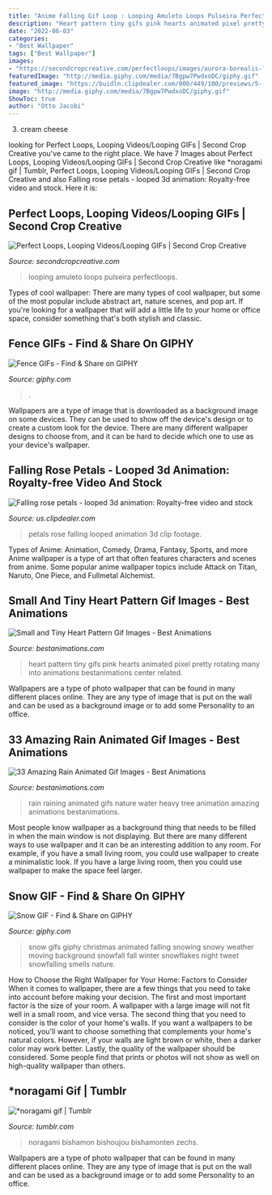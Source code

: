 ```yaml
---
title: "Anime Falling Gif Loop : Looping Amuleto Loops Pulseira Perfectloops"
description: "Heart pattern tiny gifs pink hearts animated pixel pretty rotating many into animations bestanimations center related"
date: "2022-06-03"
categories:
- "Best Wallpaper"
tags: ["Best Wallpaper"]
images:
- "https://secondcropcreative.com/perfectloops/images/aurora-borealis-loop3.gif"
featuredImage: "http://media.giphy.com/media/7Bgpw7PwdxoDC/giphy.gif"
featured_image: "https://buidln.clipdealer.com/000/449/100/previews/5--449100-Falling rose petals - looped 3d animation.jpg"
image: "http://media.giphy.com/media/7Bgpw7PwdxoDC/giphy.gif"
ShowToc: true
author: "Otto Jacobi"
---
```



3. cream cheese 

	

		
looking for Perfect Loops, Looping Videos/Looping GIFs | Second Crop Creative you've came to the right place. We have 7 Images about Perfect Loops, Looping Videos/Looping GIFs | Second Crop Creative like *noragami gif | Tumblr, Perfect Loops, Looping Videos/Looping GIFs | Second Crop Creative and also Falling rose petals - looped 3d animation: Royalty-free video and stock. Here it is:
		
    
## Perfect Loops, Looping Videos/Looping GIFs | Second Crop Creative

<img loading=lazy src="https://secondcropcreative.com/perfectloops/images/aurora-borealis-loop3.gif" onerror="this.onerror=null;this.src='https://tse2.mm.bing.net/th?id=OIP.zoShTRZiFIRwoGn1K6rZewHaD5&amp;pid=15.1';" alt="Perfect Loops, Looping Videos/Looping GIFs | Second Crop Creative">

_Source: secondcropcreative.com_

>looping amuleto loops pulseira perfectloops. 

	

Types of cool wallpaper:
There are many types of cool wallpaper, but some of the most popular include abstract art, nature scenes, and pop art. If you're looking for a wallpaper that will add a little life to your home or office space, consider something that's both stylish and classic.

    
## Fence GIFs - Find &amp; Share On GIPHY

<img loading=lazy src="https://media.giphy.com/media/xUPJPFqMyDywyeXlss/giphy.gif" onerror="this.onerror=null;this.src='https://tse1.mm.bing.net/th?id=OIP.qIq4lYdbYBkS00MLrc7nHQHaEQ&amp;pid=15.1';" alt="Fence GIFs - Find &amp; Share on GIPHY">

_Source: giphy.com_

>. 

	

Wallpapers are a type of image that is downloaded as a background image on some devices. They can be used to show off the device's design or to create a custom look for the device. There are many different wallpaper designs to choose from, and it can be hard to decide which one to use as your device's wallpaper.

    
## Falling Rose Petals - Looped 3d Animation: Royalty-free Video And Stock

<img loading=lazy src="https://buidln.clipdealer.com/000/449/100/previews/5--449100-Falling rose petals - looped 3d animation.jpg" onerror="this.onerror=null;this.src='https://tse2.mm.bing.net/th?id=OIP.7RBc3lIAjCSbqdq2PJyYMwHaEK&amp;pid=15.1';" alt="Falling rose petals - looped 3d animation: Royalty-free video and stock">

_Source: us.clipdealer.com_

>petals rose falling looped animation 3d clip footage. 

	

Types of Anime: Animation, Comedy, Drama, Fantasy, Sports, and more
Anime wallpaper is a type of art that often features characters and scenes from anime. Some popular anime wallpaper topics include Attack on Titan, Naruto, One Piece, and Fullmetal Alchemist.

    
## Small And Tiny Heart Pattern Gif Images - Best Animations

<img loading=lazy src="https://bestanimations.com/Signs&amp;Shapes/Hearts/manyhearts/pretty-tiny-heart-pattern-animated-gif.gif" onerror="this.onerror=null;this.src='https://tse2.mm.bing.net/th?id=OIP.whYcuH23RpCu7WePiXP6dAHaE4&amp;pid=15.1';" alt="Small and Tiny Heart Pattern Gif Images - Best Animations">

_Source: bestanimations.com_

>heart pattern tiny gifs pink hearts animated pixel pretty rotating many into animations bestanimations center related. 

	



Wallpapers are a type of photo wallpaper that can be found in many different places online. They are any type of image that is put on the wall and can be used as a background image or to add some Personality to an office.

    
## 33 Amazing Rain Animated Gif Images - Best Animations

<img loading=lazy src="http://bestanimations.com/Nature/Water/rain/rain-nature-animated-gif-16.gif" onerror="this.onerror=null;this.src='https://tse3.mm.bing.net/th?id=OIP.ubRukQ2C1NFviUG7M-S8igHaD5&amp;pid=15.1';" alt="33 Amazing Rain Animated Gif Images - Best Animations">

_Source: bestanimations.com_

>rain raining animated gifs nature water heavy tree animation amazing animations bestanimations. 

	

Most people know wallpaper as a background thing that needs to be filled in when the main window is not displaying. But there are many different ways to use wallpaper and it can be an interesting addition to any room. For example, if you have a small living room, you could use wallpaper to create a minimalistic look. If you have a large living room, then you could use wallpaper to make the space feel larger.

    
## Snow GIF - Find &amp; Share On GIPHY

<img loading=lazy src="http://media.giphy.com/media/7Bgpw7PwdxoDC/giphy.gif" onerror="this.onerror=null;this.src='https://tse2.mm.bing.net/th?id=OIP.vytCSU9GjBzHnMeZoQjdSAHaEI&amp;pid=15.1';" alt="Snow GIF - Find &amp; Share on GIPHY">

_Source: giphy.com_

>snow gifs giphy christmas animated falling snowing snowy weather moving background snowfall fall winter snowflakes night tweet snowfalling smells nature. 

	

How to Choose the Right Wallpaper for Your Home: Factors to Consider
When it comes to wallpaper, there are a few things that you need to take into account before making your decision. The first and most important factor is the size of your room. A wallpaper with a large image will not fit well in a small room, and vice versa. 
The second thing that you need to consider is the color of your home's walls. If you want a wallpapers to be noticed, you'll want to choose something that complements your home's natural colors. However, if your walls are light brown or white, then a darker color may work better. 
Lastly, the quality of the wallpaper should be considered. Some people find that prints or photos will not show as well on high-quality wallpaper than others.

    
## *noragami Gif | Tumblr

<img loading=lazy src="https://64.media.tumblr.com/f49cd9f96496267b4aca559b84653b6b/tumblr_ov9iizR4Z71qzxv73o1_540.gifv" onerror="this.onerror=null;this.src='https://tse3.mm.bing.net/th?id=OIP.XMmJRRWHdjuLBXgJrnyI5AHaLH&amp;pid=15.1';" alt="*noragami gif | Tumblr">

_Source: tumblr.com_

>noragami bishamon bishoujou bishamonten zechs. 

	



Wallpapers are a type of photo wallpaper that can be found in many different places online. They are any type of image that is put on the wall and can be used as a background image or to add some Personality to an office.

